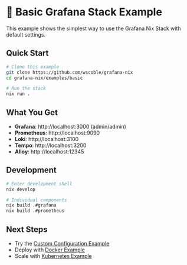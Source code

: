 # 🚀 Basic Grafana Stack Example

This example shows the simplest way to use the Grafana Nix Stack with default settings.

## Quick Start

```bash
# Clone this example
git clone https://github.com/wscoble/grafana-nix
cd grafana-nix/examples/basic

# Run the stack
nix run .
```

## What You Get

- **Grafana**: http://localhost:3000 (admin/admin)
- **Prometheus**: http://localhost:9090
- **Loki**: http://localhost:3100
- **Tempo**: http://localhost:3200
- **Alloy**: http://localhost:12345

## Development

```bash
# Enter development shell
nix develop

# Individual components
nix build .#grafana
nix build .#prometheus
```

## Next Steps

- Try the [Custom Configuration Example](../custom/)
- Deploy with [Docker Example](../docker/)
- Scale with [Kubernetes Example](../kubernetes/)